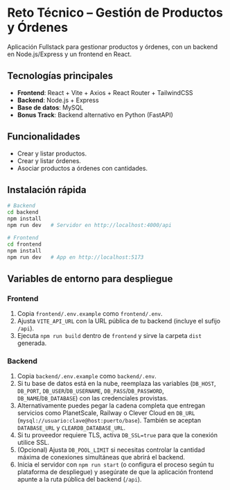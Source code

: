 # Reto Técnico – Gestión de Productos y Órdenes  

Aplicación Fullstack para gestionar productos y órdenes, con un backend en Node.js/Express y un frontend en React.  

## Tecnologías principales
- **Frontend**: React + Vite + Axios + React Router + TailwindCSS  
- **Backend**: Node.js + Express  
- **Base de datos**: MySQL  
- **Bonus Track**: Backend alternativo en Python (FastAPI)  

## Funcionalidades
- Crear y listar productos.  
- Crear y listar órdenes.  
- Asociar productos a órdenes con cantidades.  

## Instalación rápida

```bash
# Backend
cd backend
npm install
npm run dev   # Servidor en http://localhost:4000/api

# Frontend
cd frontend
npm install
npm run dev   # App en http://localhost:5173
```

## Variables de entorno para despliegue

### Frontend

1. Copia `frontend/.env.example` como `frontend/.env`.
2. Ajusta `VITE_API_URL` con la URL pública de tu backend (incluye el sufijo `/api`).
3. Ejecuta `npm run build` dentro de `frontend` y sirve la carpeta `dist` generada.

### Backend

1. Copia `backend/.env.example` como `backend/.env`.
2. Si tu base de datos está en la nube, reemplaza las variables (`DB_HOST`, `DB_PORT`, `DB_USER`/`DB_USERNAME`, `DB_PASS`/`DB_PASSWORD`, `DB_NAME`/`DB_DATABASE`) con las credenciales provistas.
3. Alternativamente puedes pegar la cadena completa que entregan servicios como PlanetScale, Railway o Clever Cloud en `DB_URL` (`mysql://usuario:clave@host:puerto/base`). También se aceptan `DATABASE_URL` y `CLEARDB_DATABASE_URL`.
4. Si tu proveedor requiere TLS, activa `DB_SSL=true` para que la conexión utilice SSL.
5. (Opcional) Ajusta `DB_POOL_LIMIT` si necesitas controlar la cantidad máxima de conexiones simultáneas que abrirá el backend.
6. Inicia el servidor con `npm run start` (o configura el proceso según tu plataforma de despliegue) y asegúrate de que la aplicación frontend apunte a la ruta pública del backend (`/api`).
